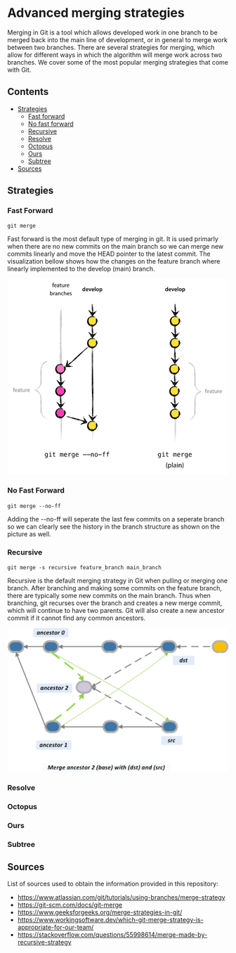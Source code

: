 # Advanced merging strategies
Merging in Git is a tool which allows developed work in one branch to be merged back into the main line of development, or in general to merge work between two branches. There are several strategies for merging, which allow for different ways in which the algorithm will merge work across two branches. We cover some of the most popular merging strategies that come with Git.

## Contents
- [Strategies](#strategies)
    - [Fast forward](#fast-forward)
    - [No fast forward](#no-fast-forward)
    - [Recursive](#recursive)    
    - [Resolve](#resolve)
    - [Octopus](#octopus)
    - [Ours](#ours)
    - [Subtree](#subtree)
- [Sources](#sources)

## Strategies

### Fast Forward

```
git merge
```

Fast forward is the most default type of merging in git. It is used primarly when there are no new commits on the main branch so we can merge new commits linearly and move the HEAD pointer to the latest commit. The visualization bellow shows how the changes on the feature branch where linearly implemented to the develop (main) branch. 

<img src="merge-without-ff@2x.png" alt="Visualization" width="600"/>

### No Fast Forward

```
git merge --no-ff
```

Adding the --no-ff will seperate the last few commits on a seperate branch so we can clearly see the history in the branch structure as shown on the picture as well.

### Recursive

```
git merge -s recursive feature_branch main_branch
```

Recursive is the default merging strategy in Git when pulling or merging one branch. After branching and making some commits on the feature branch, there are typically some new commits on the main branch. Thus when branching, git recurses over the branch and creates a new merge commit, which will continue to have two parents. Git will also create a new ancestor commit if it cannot find any common ancestors.

<img src="recursive.png" alt="Visualization recursive" width="600"/>


### Resolve

### Octopus

### Ours

### Subtree

## Sources
List of sources used to obtain the information provided in this repository:
- https://www.atlassian.com/git/tutorials/using-branches/merge-strategy
- https://git-scm.com/docs/git-merge
- https://www.geeksforgeeks.org/merge-strategies-in-git/
- https://www.workingsoftware.dev/which-git-merge-strategy-is-appropriate-for-our-team/
- https://stackoverflow.com/questions/55998614/merge-made-by-recursive-strategy
